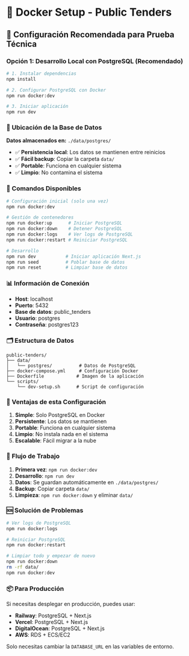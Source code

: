 # 🐳 Docker Setup - Public Tenders

## 🎯 Configuración Recomendada para Prueba Técnica

### Opción 1: Desarrollo Local con PostgreSQL (Recomendado)

```bash
# 1. Instalar dependencias
npm install

# 2. Configurar PostgreSQL con Docker
npm run docker:dev

# 3. Iniciar aplicación
npm run dev
```

### 📁 Ubicación de la Base de Datos

**Datos almacenados en:** `./data/postgres/`

- ✅ **Persistencia local**: Los datos se mantienen entre reinicios
- ✅ **Fácil backup**: Copiar la carpeta `data/`
- ✅ **Portable**: Funciona en cualquier sistema
- ✅ **Limpio**: No contamina el sistema

### 🔧 Comandos Disponibles

```bash
# Configuración inicial (solo una vez)
npm run docker:dev

# Gestión de contenedores
npm run docker:up      # Iniciar PostgreSQL
npm run docker:down    # Detener PostgreSQL
npm run docker:logs    # Ver logs de PostgreSQL
npm run docker:restart # Reiniciar PostgreSQL

# Desarrollo
npm run dev           # Iniciar aplicación Next.js
npm run seed          # Poblar base de datos
npm run reset         # Limpiar base de datos
```

### 📊 Información de Conexión

- **Host**: localhost
- **Puerto**: 5432
- **Base de datos**: public_tenders
- **Usuario**: postgres
- **Contraseña**: postgres123

### 🗂️ Estructura de Datos

```
public-tenders/
├── data/
│   └── postgres/          # Datos de PostgreSQL
├── docker-compose.yml     # Configuración Docker
├── Dockerfile            # Imagen de la aplicación
└── scripts/
    └── dev-setup.sh      # Script de configuración
```

### 🚀 Ventajas de esta Configuración

1. **Simple**: Solo PostgreSQL en Docker
2. **Persistente**: Los datos se mantienen
3. **Portable**: Funciona en cualquier sistema
4. **Limpio**: No instala nada en el sistema
5. **Escalable**: Fácil migrar a la nube

### 🔄 Flujo de Trabajo

1. **Primera vez**: `npm run docker:dev`
2. **Desarrollo**: `npm run dev`
3. **Datos**: Se guardan automáticamente en `./data/postgres/`
4. **Backup**: Copiar carpeta `data/`
5. **Limpieza**: `npm run docker:down` y eliminar `data/`

### 🆘 Solución de Problemas

```bash
# Ver logs de PostgreSQL
npm run docker:logs

# Reiniciar PostgreSQL
npm run docker:restart

# Limpiar todo y empezar de nuevo
npm run docker:down
rm -rf data/
npm run docker:dev
```

### 📦 Para Producción

Si necesitas desplegar en producción, puedes usar:

- **Railway**: PostgreSQL + Next.js
- **Vercel**: PostgreSQL + Next.js
- **DigitalOcean**: PostgreSQL + Next.js
- **AWS**: RDS + ECS/EC2

Solo necesitas cambiar la `DATABASE_URL` en las variables de entorno.
